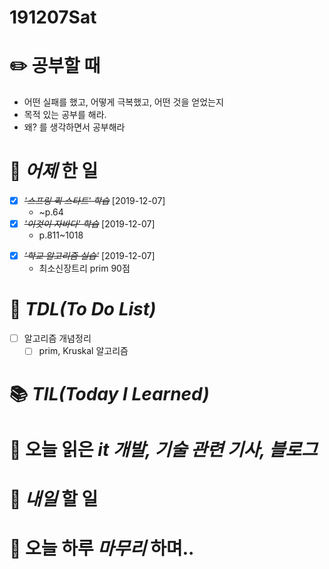 # 191207Sat

# :pencil2: 공부할 때

- 어떤 실패를 했고, 어떻게 극복했고, 어떤 것을 얻었는지
- 목적 있는 공부를 해라.
- 왜? 를 생각하면서 공부해라

<!-- # 🌞 오늘의 _명언_ -->

# 📅 _어제_ 한 일

- [x] ~~_'스프링 퀵 스타트' 학습_~~ [2019-12-07]
  - ~p.64
- [x] ~~_'이것이 자바다' 학습_~~ [2019-12-07]
  - p.811~1018

* [x] ~~_'학교 알고리즘 실습'_~~ [2019-12-07]
  - 최소신장트리 prim 90점

# :memo: _TDL(To Do List)_

<!-- ❌🔺❎🔼 -->

- [ ] 알고리즘 개념정리
  - [ ] prim, Kruskal 알고리즘

# 📚 _TIL(Today I Learned)_

<!-- # 📖 _독서_ 마라톤! -->

<!-- # 💪 개발자라면 _운동_ 은 필수! -->

# :newspaper: 오늘 읽은 _it 개발, 기술 관련 기사, 블로그_

<!-- # :disappointed: 오늘 _아쉬웠던 점_.. -->

# 📅 _내일_ 할 일

# 🛌 오늘 하루 _마무리_ 하며..
